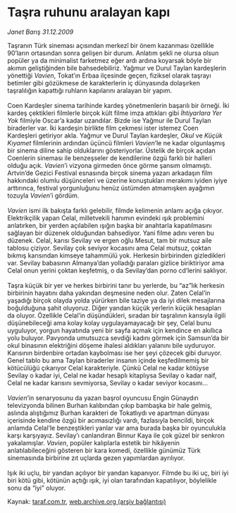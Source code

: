 # Taşra ruhunu aralayan kapı

*Janet Barış 31.12.2009*

<div class="yazi">Taşranın Türk sineması açısından merkezî bir önem kazanması özellikle 90’ların ortasından sonra gelişen bir durum. Anlatım şekli ne olursa olsun popüler ya da minimalist farketmez eğer ardı ardına koyarsak böyle bir akımın geliştiğinden bile bahsedebiliriz. Yağmur ve Durul Taylan kardeşlerin yönettiği <i>Vavien</i>, Tokat’ın Erbaa ilçesinde geçen, fiziksel olarak taşrayı betimler gibi gözükmese de karakterlerin iç dünyasında dolaşırken taşralılığın kapattığı ruhların kapılarını aralayan bir yapım. <br/><br/>Coen Kardeşler sinema tarihinde kardeş yönetmenlerin başarılı bir örneği. İki kardeş çektikleri filmlerle birçok kült filme imza attıkları gibi <i>İhtiyarlara Yer Yok</i> filmiyle Oscar’a kadar uzandılar. Bizde ise Yağmur ile Durul Taylan biraderler var. İki kardeşin birlikte film çekmesi ister istemez Coen Kardeşleri getiriyor akla. Yağmur ve Durul Taylan kardeşler, <i>Okul</i> ve <i>Küçük Kıyamet</i> filmlerinin ardından üçüncü filmleri <i>Vavien</i>’le ne kadar olgunlaşmış bir sinema diline sahip olduklarını gösteriyorlar. Üstelik de birçok açıdan Coenlerin sineması ile benzeşseler de kendilerine özgü farklı bir halleri olduğu açık. <i>Vavien</i>’i vizyona girmeden önce görme şansım olmamıştı. Artvin’de Gezici Festival esnasında birçok sinema yazarı arkadaşın film hakkındaki olumlu düşünceleri ve üzerine konuştukları merakımı iyiden iyiye arttırınca, festival yorgunluğunu henüz üstümden atmamışken ayağımın tozuyla <i>Vavien</i>’i gördüm.<i> <br/><br/>Vavien</i> ismi ilk bakışta farklı gelebilir, filmde kelimenin anlamı açığa çıkıyor. Elektrikçilik yapan Celal, milletvekili hanımın evindeki ışık problemini anlatırken, bir yerden açılabilen ışığın başka bir anahtarla kapatılmasını sağlayan bir düzenek olduğundan bahsediyor. Yani filme adını veren bu düzenek. Celal, karısı Sevilay ve ergen oğlu Mesut, tam bir mutsuz aile tablosu çiziyor. Sevilay çok seviyor kocasını ama Celal mutsuz, çoktan bıkmış karısından kimseye tahammülü yok. Herkesin birbirinden gizledikleri var. Sevilay babasının Almanya’dan yolladığı paraları gizlice biriktiriyor ama Celal onun yerini çoktan keşfetmiş, o da Sevilay’dan porno cd’lerini saklıyor. <br/><br/>Taşra küçük bir yer ve herkes birbirini tanır bu yerlerde, bu “az”lık herkesin birbirinin hayatını daha yakından deşmesine neden olur. Zaten Celal’in yaşadığı birçok olayda yolda yürürken bile taziye ya da iyi dilek mesajlarına boğulduğuna şahit oluyoruz. Diğer yandan küçük yerlerin küçük hesapları da oluyor. Özellikle Celal’in düşündükleri, sıradan bir taşralının karısıyla ilgili düşünebileceği ama kolay kolay uygulayamayacağı bir şey, Celal bunu uyguluyor, yorgun hayatında yeni bir sayfa açmak için kendince en akıllıca yolu buluyor. Pavyonda umutsuzca sevdiği kadını görmek için Samsun’da bir okul binasının elektriğini döşeme ihalesi aldıkları yalanını bile uyduruyor. Karısının birdenbire ortadan kaybolması ise her şeyi çözecek gibi duruyor. Genel tablo bu ama Taylan biraderler insanın içinde keşfedilmemiş bir kötücülüğü çıkarıyor Celal karakteriyle. Çünkü Celal ne kadar kötüyse Sevilay o kadar iyi, Celal ne kadar hesaplı kitaplıysa Sevilay o kadar naif, Celal ne kadar karısını sevmiyorsa, Sevilay o kadar seviyor kocasını...<i> <br/><br/>Vavien</i>’in senaryosunu da yazan başrol oyuncusu Engin Günaydın televizyonda bilinen Burhan kalıbından çıkıp bambaşka bir hale gelmiş, aslında alıştığımız Burhan karakteri de Tokatlıydı ve apartman dünyası içerisinde kendine özgü bir acımasızlığı vardı, fazlasıyla bencildi, birçok anlamda Celal’le benzeştikleri yanlar var ama burada başka bir oyunculukla karşı karşıyayız. Sevilay’ı canlandıran Binnur Kaya ile çok güzel bir senkron yakalamışlar. <i>Vavien</i>, popüler kalıplarla estetik bir hikâyenin anlatılabileceğini gösteren bir kara komedi, özellikle günümüz Türk sinemasında birbirine zıt uçlarda gezen yapımlardan ayrılıyor. <br/><br/>Işık iki uçlu, bir yandan açılıyor bir yandan kapanıyor. Filmde bu iki uç, biri iyi biri kötü gibi, kötünün açtığı ışık, iyi olan tarafından kapatılıyor, böylelikle sonu da “iyi” oluyor.
              </div>

Kaynak: [taraf.com.tr](http://taraf.com.tr:80/makale/9297.htm), [web.archive.org (arşiv bağlantısı)](http://web.archive.org/web/20100323200134/http://taraf.com.tr:80/makale/9297.htm)
